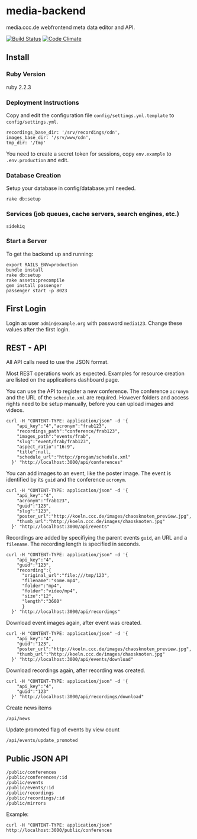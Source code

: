 # media-backend

media.ccc.de webfrontend meta data editor and API.

[![Build Status](https://travis-ci.org/cccc/media-backend.svg?branch=master)](https://travis-ci.org/cccc/media-backend)
[![Code Climate](https://codeclimate.com/github/cccc/media-backend.png)](https://codeclimate.com/github/cccc/media-backend)

## Install

### Ruby Version

ruby 2.2.3

### Deployment Instructions

Copy and edit the configuration file `config/settings.yml.template` to `config/settings.yml`.

    recordings_base_dir: '/srv/recordings/cdn',
    images_base_dir: '/srv/www/cdn',
    tmp_dir: '/tmp'

You need to create a secret token for sessions, copy `env.example` to `.env.production` and edit.

### Database Creation

Setup your database in config/database.yml needed.

    rake db:setup

### Services (job queues, cache servers, search engines, etc.)

    sidekiq

### Start a Server

To get the backend up and running:

    export RAILS_ENV=production
    bundle install
    rake db:setup
    rake assets:precompile
    gem install passenger
    passenger start -p 8023

## First Login

Login as user `admin@example.org` with password `media123`. Change these values after the first login.

## REST - API

All API calls need to use the JSON format.

Most REST operations work as expected. Examples for resource creation are listed on the applications dashboard page.

You can use the API to register a new conference. The conference `acronym` and the URL of the `schedule.xml` are required.
However folders and access rights need to be setup manually, before you can upload images and videos.

    curl -H "CONTENT-TYPE: application/json" -d '{
        "api_key":"4","acronym":"frab123",
        "recordings_path":"conference/frab123",
        "images_path":"events/frab",
        "slug":"event/frab/frab123",
        "aspect_ratio":"16:9",
        "title":null,
        "schedule_url":"http://progam/schedule.xml"
      }' "http://localhost:3000/api/conferences"

You can add images to an event, like the poster image. The event is identified by its `guid` and the conference `acronym`.

    curl -H "CONTENT-TYPE: application/json" -d '{
        "api_key":"4",
        "acronym":"frab123",
        "guid":"123",
        "slug":"123",
        "poster_url":"http://koeln.ccc.de/images/chaosknoten_preview.jpg",
        "thumb_url":"http://koeln.ccc.de/images/chaosknoten.jpg"
      }' "http://localhost:3000/api/events"

Recordings are added by specifiying the parent events `guid`, an URL and a `filename`.
The recording length is specified in seconds.

    curl -H "CONTENT-TYPE: application/json" -d '{
        "api_key":"4",
        "guid":"123",
        "recording":{
          "original_url":"file:///tmp/123",
          "filename":"some.mp4",
          "folder":"mp4",
          "folder":"video/mp4",
          "size":"12",
          "length":"3600"
          }
      }' "http://localhost:3000/api/recordings"


Download event images again, after event was created.

    curl -H "CONTENT-TYPE: application/json" -d '{
        "api_key":"4",
        "guid":"123",
        "poster_url":"http://koeln.ccc.de/images/chaosknoten_preview.jpg",
        "thumb_url":"http://koeln.ccc.de/images/chaosknoten.jpg"
      }' "http://localhost:3000/api/events/download"

Download recordings again, after recording was created.

    curl -H "CONTENT-TYPE: application/json" -d '{
        "api_key":"4",
        "guid":"123"
      }' "http://localhost:3000/api/recordings/download"


Create news items

    /api/news

Update promoted flag of events by view count

    /api/events/update_promoted

## Public JSON API

    /public/conferences
    /public/conferences/:id
    /public/events
    /public/events/:id
    /public/recordings
    /public/recordings/:id
    /public/mirrors


Example:

    curl -H "CONTENT-TYPE: application/json" http://localhost:3000/public/conferences
